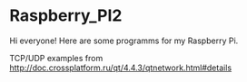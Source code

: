 # Raspberry_PI2
Hi everyone! 
Here are some programms for my Raspberry Pi.

TCP/UDP examples from http://doc.crossplatform.ru/qt/4.4.3/qtnetwork.html#details
